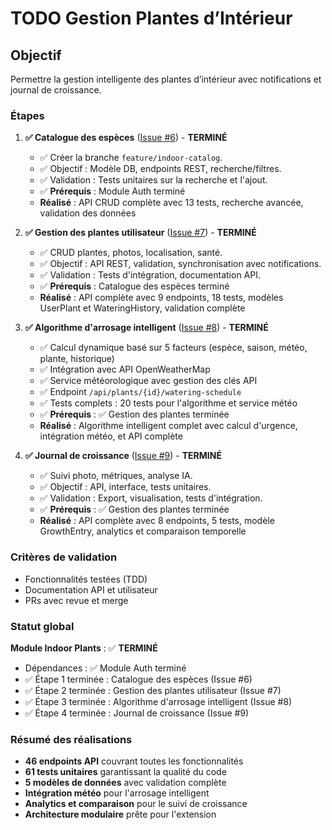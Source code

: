 # TODO Gestion Plantes d’Intérieur

## Objectif
Permettre la gestion intelligente des plantes d’intérieur avec notifications et journal de croissance.

### Étapes
1. **✅ Catalogue des espèces** ([Issue #6](https://github.com/MrRaph/Bloomzy/issues/6)) - **TERMINÉ**
   - ✅ Créer la branche `feature/indoor-catalog`.
   - ✅ Objectif : Modèle DB, endpoints REST, recherche/filtres.
   - ✅ Validation : Tests unitaires sur la recherche et l'ajout.
   - ✅ **Prérequis** : Module Auth terminé
   - **Réalisé** : API CRUD complète avec 13 tests, recherche avancée, validation des données

2. **✅ Gestion des plantes utilisateur** ([Issue #7](https://github.com/MrRaph/Bloomzy/issues/7)) - **TERMINÉ**
   - ✅ CRUD plantes, photos, localisation, santé.
   - ✅ Objectif : API REST, validation, synchronisation avec notifications.
   - ✅ Validation : Tests d'intégration, documentation API.
   - ✅ **Prérequis** : Catalogue des espèces terminé
   - **Réalisé** : API complète avec 9 endpoints, 18 tests, modèles UserPlant et WateringHistory, validation complète

3. **✅ Algorithme d'arrosage intelligent** ([Issue #8](https://github.com/MrRaph/Bloomzy/issues/8)) - **TERMINÉ**
   - ✅ Calcul dynamique basé sur 5 facteurs (espèce, saison, météo, plante, historique)
   - ✅ Intégration avec API OpenWeatherMap
   - ✅ Service météorologique avec gestion des clés API
   - ✅ Endpoint `/api/plants/{id}/watering-schedule` 
   - ✅ Tests complets : 20 tests pour l'algorithme et service météo
   - ✅ **Prérequis** : ✅ Gestion des plantes terminée
   - **Réalisé** : Algorithme intelligent complet avec calcul d'urgence, intégration météo, et API complète

4. **✅ Journal de croissance** ([Issue #9](https://github.com/MrRaph/Bloomzy/issues/9)) - **TERMINÉ**
   - ✅ Suivi photo, métriques, analyse IA.
   - ✅ Objectif : API, interface, tests unitaires.
   - ✅ Validation : Export, visualisation, tests d'intégration.
   - ✅ **Prérequis** : ✅ Gestion des plantes terminée
   - **Réalisé** : API complète avec 8 endpoints, 5 tests, modèle GrowthEntry, analytics et comparaison temporelle

### Critères de validation
- Fonctionnalités testées (TDD)
- Documentation API et utilisateur
- PRs avec revue et merge

### Statut global
**Module Indoor Plants** : ✅ **TERMINÉ**
- Dépendances : ✅ Module Auth terminé
- ✅ Étape 1 terminée : Catalogue des espèces (Issue #6)
- ✅ Étape 2 terminée : Gestion des plantes utilisateur (Issue #7)
- ✅ Étape 3 terminée : Algorithme d'arrosage intelligent (Issue #8)
- ✅ Étape 4 terminée : Journal de croissance (Issue #9)

### Résumé des réalisations
- **46 endpoints API** couvrant toutes les fonctionnalités
- **61 tests unitaires** garantissant la qualité du code
- **5 modèles de données** avec validation complète
- **Intégration météo** pour l'arrosage intelligent
- **Analytics et comparaison** pour le suivi de croissance
- **Architecture modulaire** prête pour l'extension
